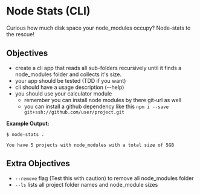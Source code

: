 # Node Stats (CLI)

Curious how much disk space your node_modules occupy? Node-stats to the rescue!

## Objectives

- create a cli app that reads all sub-folders recursively until it finds a node_modules folder and collects it's size.
- your app should be tested (TDD if you want)
- cli should have a usage description (--help)
- you should use your calculator module
  - remember you can install node modules by there git-url as well
  - you can install a github dependency like this `npm i --save git+ssh://github.com/user/project.git`

**Example Output:**

```
$ node-stats .

You have 5 projects with node_modules with a total size of 5GB
```

## Extra Objectives

- `--remove` flag (Test this with caution) to remove all node_modules folder
- `--ls` lists all project folder names and node_module sizes
